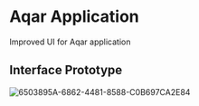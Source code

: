 # Aqar Application
Improved UI for Aqar application

## Interface Prototype
![6503895A-6862-4481-8588-C0B697CA2E84](https://user-images.githubusercontent.com/104213889/237042818-8f225ec0-8d1e-4201-a12f-294954540e78.jpeg)
